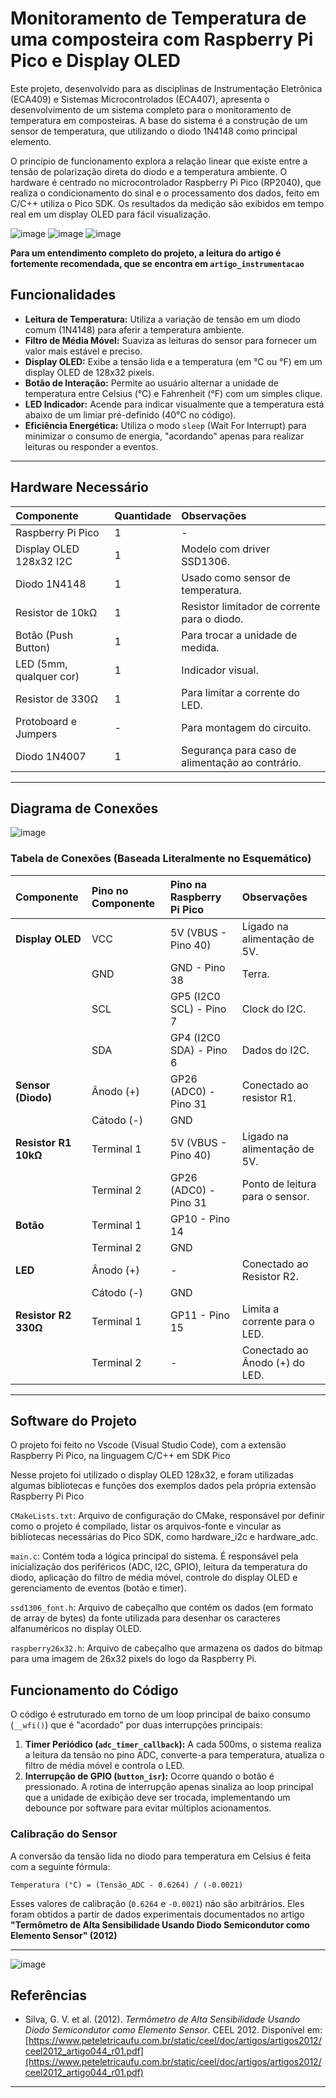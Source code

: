 # Monitoramento de Temperatura de uma composteira com Raspberry Pi Pico e Display OLED 

Este projeto, desenvolvido para as disciplinas de Instrumentação Eletrônica (ECA409) e Sistemas Microcontrolados (ECA407), apresenta o desenvolvimento de um sistema completo para o monitoramento de temperatura em composteiras. A base do sistema é a construção de um sensor de temperatura, que utilizando o diodo 1N4148 como principal elemento. 

O princípio de funcionamento explora a relação linear que existe entre a tensão de polarização direta do diodo e a temperatura ambiente. O hardware é centrado no microcontrolador Raspberry Pi Pico (RP2040), que realiza o condicionamento do sinal e o processamento dos dados, feito em C/C++ utiliza o Pico SDK. Os resultados da medição são exibidos em tempo real em um display OLED para fácil visualização. 

![image](https://github.com/user-attachments/assets/e324176e-713f-46a3-8d78-a148e0cbfb3a) ![image](https://github.com/user-attachments/assets/7b225a1c-8830-499e-8062-d8e8a5066d73)
![image](https://github.com/user-attachments/assets/fd949ad4-a5ea-4863-9156-2e188ff26bcc)

**Para um entendimento completo do projeto, a leitura do artigo é fortemente recomendada, que se encontra em `artigo_instrumentacao`**

## Funcionalidades

- **Leitura de Temperatura:** Utiliza a variação de tensão em um diodo comum (1N4148) para aferir a temperatura ambiente.
- **Filtro de Média Móvel:** Suaviza as leituras do sensor para fornecer um valor mais estável e preciso.
- **Display OLED:** Exibe a tensão lida e a temperatura (em °C ou °F) em um display OLED de 128x32 pixels.
- **Botão de Interação:** Permite ao usuário alternar a unidade de temperatura entre Celsius (°C) e Fahrenheit (°F) com um simples clique.
- **LED Indicador:** Acende para indicar visualmente que a temperatura está abaixo de um limiar pré-definido (40°C no código).
- **Eficiência Energética:** Utiliza o modo `sleep` (Wait For Interrupt) para minimizar o consumo de energia, "acordando" apenas para realizar leituras ou responder a eventos.

---

## Hardware Necessário

| Componente                | Quantidade | Observações                               |
| :------------------------ | :--------- | :---------------------------------------- |
| Raspberry Pi Pico         | 1          | -           |
| Display OLED 128x32 I2C   | 1          | Modelo com driver SSD1306.                |
| Diodo 1N4148              | 1          | Usado como sensor de temperatura.         |
| Resistor de 10kΩ          | 1          | Resistor limitador de corrente para o diodo.       |
| Botão (Push Button)       | 1          | Para trocar a unidade de medida.          |
| LED (5mm, qualquer cor)   | 1          | Indicador visual.                         |
| Resistor de 330Ω          | 1          | Para limitar a corrente do LED.           |
| Protoboard e Jumpers      | -          | Para montagem do circuito.                |
| Diodo 1N4007 | 1 | Segurança para caso de alimentação ao contrário. |

---

## Diagrama de Conexões

![image](https://github.com/user-attachments/assets/5b9d6de1-605c-472b-aeaf-6e6ac170f104)

### Tabela de Conexões (Baseada Literalmente no Esquemático)

| Componente | Pino no Componente | Pino na Raspberry Pi Pico | Observações |
| :--- | :--- | :--- | :--- |
| **Display OLED** | VCC | 5V (VBUS - Pino 40)| Ligado na alimentação de 5V. |
| | GND | GND - Pino 38 | Terra. |
| | SCL | GP5 (I2C0 SCL) - Pino 7 | Clock do I2C. |
| | SDA | GP4 (I2C0 SDA) - Pino 6 | Dados do I2C. |
| **Sensor (Diodo)** | Ânodo (+) | GP26 (ADC0) - Pino 31 | Conectado ao resistor R1. |
| | Cátodo (-) | GND | |
| **Resistor R1 10kΩ**| Terminal 1 | 5V (VBUS - Pino 40)| Ligado na alimentação de 5V. |
| | Terminal 2 | GP26 (ADC0) - Pino 31 | Ponto de leitura para o sensor. |
| **Botão** | Terminal 1 | GP10 - Pino 14 | |
| | Terminal 2 | GND | |
| **LED** | Ânodo (+) | - | Conectado ao Resistor R2. |
| | Cátodo (-) | GND | |
| **Resistor R2 330Ω**| Terminal 1 | GP11 - Pino 15 | Limita a corrente para o LED. |
| | Terminal 2 | - | Conectado ao Ânodo (+) do LED. |

---

## Software do Projeto

O projeto foi feito no Vscode (Visual Studio Code), com a extensão Raspberry Pi Pico, na linguagem C/C++ em SDK Pico

Nesse projeto foi utilizado o display OLED 128x32, e foram utilizadas algumas bibliotecas e funções dos exemplos dados pela própria extensão Raspberry Pi Pico


`CMakeLists.txt`: Arquivo de configuração do CMake, responsável por definir como o projeto é compilado, listar os arquivos-fonte e vincular as bibliotecas necessárias do Pico SDK, como hardware_i2c e hardware_adc. 

`main.c`: Contém toda a lógica principal do sistema. É responsável pela inicialização dos periféricos (ADC, I2C, GPIO), leitura da temperatura do diodo, aplicação do filtro de média móvel, controle do display OLED e gerenciamento de eventos (botão e timer).

`ssd1306_font.h`: Arquivo de cabeçalho que contém os dados (em formato de array de bytes) da fonte utilizada para desenhar os caracteres alfanuméricos no display OLED.

`raspberry26x32.h`: Arquivo de cabeçalho que armazena os dados do bitmap para uma imagem de 26x32 pixels do logo da Raspberry Pi.

## Funcionamento do Código

O código é estruturado em torno de um loop principal de baixo consumo (`__wfi()`) que é "acordado" por duas interrupções principais:

1.  **Timer Periódico (`adc_timer_callback`):** A cada 500ms, o sistema realiza a leitura da tensão no pino ADC, converte-a para temperatura, atualiza o filtro de média móvel e controla o LED.
2.  **Interrupção de GPIO (`button_isr`):** Ocorre quando o botão é pressionado. A rotina de interrupção apenas sinaliza ao loop principal que a unidade de exibição deve ser trocada, implementando um debounce por software para evitar múltiplos acionamentos.

### Calibração do Sensor

A conversão da tensão lida no diodo para temperatura em Celsius é feita com a seguinte fórmula:

`Temperatura (°C) = (Tensão_ADC - 0.6264) / (-0.0021)`

Esses valores de calibração (`0.6264` e `-0.0021`) não são arbitrários. Eles foram obtidos a partir de dados experimentais documentados no artigo **"Termômetro de Alta Sensibilidade Usando Diodo Semicondutor como Elemento Sensor" (2012)**

---



![image](https://github.com/user-attachments/assets/c70c6e0e-c489-4e90-ba06-1f685e367dfe)


## Referências

- Silva, G. V. et al. (2012). *Termômetro de Alta Sensibilidade Usando Diodo Semicondutor como Elemento Sensor*. CEEL 2012. Disponível em: [https://www.peteletricaufu.com.br/static/ceel/doc/artigos/artigos2012/ceel2012_artigo044_r01.pdf](https://www.peteletricaufu.com.br/static/ceel/doc/artigos/artigos2012/ceel2012_artigo044_r01.pdf)

---

